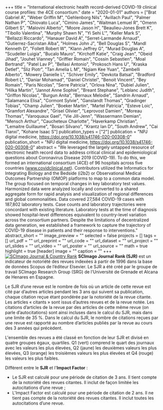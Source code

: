 +++
title = "International electronic health record-derived COVID-19 clinical course profiles: the 4CE consortium."
date = "2020-01-01"
authors = ["Brat Gabriel A", "Weber Griffin M", "Gehlenborg Nils", "Avillach Paul", "Palmer Nathan P", "Chiovato Luca", "Cimino James", "Waitman Lemuel R", "Omenn Gilbert S", "Malovini Alberto", "Moore Jason H", "Beaulieu-Jones Brett K", "Tibollo Valentina", "Murphy Shawn N", "Yi Sehi L'", "Keller Mark S", "Bellazzi Riccardo", "Hanauer David A", "Serret-Larmande Arnaud", "Gutierrez-Sacristan Alba", "Holmes John J", "Bell Douglas S", "Mandl Kenneth D", "Follett Robert W", "Klann Jeffrey G", "Murad Douglas A", "Scudeller Luigia", "Bucalo Mauro", "Kirchoff Katie", "Craig Jean", "Obeid Jihad", "Jouhet Vianney", "Griffier Romain", "Cossin Sebastien", "Moal Bertrand", "Patel Lav P", "Bellasi Antonio", "Prokosch Hans U", "Kraska Detlef", "Sliz Piotr", "Tan Amelia L M", "Ngiam Kee Yuan", "Zambelli Alberto", "Mowery Danielle L", "Schiver Emily", "Devkota Batsal", "Bradford Robert L", "Daniar Mohamad", "Daniel Christel", "Benoit Vincent", "Bey Romain", "Paris Nicolas", "Serre Patricia", "Orlova Nina", "Dubiel Julien", "Hilka Martin", "Jannot Anne Sophie", "Breant Stephane", "Leblanc Judith", "Griffon Nicolas", "Burgun Anita", "Bernaux Melodie", "Sandrin Arnaud", "Salamanca Elisa", "Cormont Sylvie", "Ganslandt Thomas", "Gradinger Tobias", "Champ Julien", "Boeker Martin", "Martel Patricia", "Esteve Loic", "Gramfort Alexandre", "Grisel Olivier", "Leprovost Damien", "Moreau Thomas", "Varoquaux Gael", "Vie Jill-Jenn", "Wassermann Demian", "Mensch Arthur", "Caucheteux Charlotte", "Haverkamp Christian", "Lemaitre Guillaume", "Bosari Silvano", "Krantz Ian D", "South Andrew", "Cai Tianxi", "Kohane Isaac S"]
publication_types = ["2"]
publication = "NPJ digital medicine, https://doi.org/10.1038/s41746-020-00308-0"
publication_short = "NPJ digital medicine, https://doi.org/10.1038/s41746-020-00308-0"
abstract = "We leveraged the largely untapped resource of electronic health record data to address critical clinical and epidemiological questions about Coronavirus Disease 2019 (COVID-19). To do this, we formed an international consortium (4CE) of 96 hospitals across five countries (www.covidclinical.net). Contributors utilized the Informatics for Integrating Biology and the Bedside (i2b2) or Observational Medical Outcomes Partnership (OMOP) platforms to map to a common data model. The group focused on temporal changes in key laboratory test values. Harmonized data were analyzed locally and converted to a shared aggregate form for rapid analysis and visualization of regional differences and global commonalities. Data covered 27,584 COVID-19 cases with 187,802 laboratory tests. Case counts and laboratory trajectories were concordant with existing literature. Laboratory tests at the time of diagnosis showed hospital-level differences equivalent to country-level variation across the consortium partners. Despite the limitations of decentralized data generation, we established a framework to capture the trajectory of COVID-19 disease in patients and their response to interventions."
abstract_short = ""
image_preview = ""
selected = false
projects = []
tags = []
url_pdf = ""
url_preprint = ""
url_code = ""
url_dataset = ""
url_project = ""
url_slides = ""
url_video = ""
url_poster = ""
url_source = ""
math = true
highlight = true
[header]
image = ""
caption = ""
+++
<a href="https://www.scimagojr.com/journalsearch.php?q=&amp;tip=sid&amp;exact=no" title="SCImago Journal &amp; Country Rank"><img border="0" src="https://www.scimagojr.com/journal_img.php?id=" alt="SCImago Journal &amp; Country Rank"  /></a>
**SCImago Journal Rank (SJR)** est un indicateur de notoriété des revues indexées à partir de 1996 dans la base de données Scopus de l’éditeur Elsevier. Le SJR a été créé par le groupe de travail SCImago Research Group (SRG) de l’Université de Grenade et Alcana de Henares en Espagne.  
  
Le SJR d’une revue est le nombre de fois où un article de cette revue est cité par d’autres articles pendant les 3 ans qui suivent sa publication, chaque citation reçue étant pondérée par la notoriété de la revue citante. Les articles « citants » sont issus d’autres revues et de la revue notée. Les citations d’articles de la revue par des articles de cette même revue (on parle d’autocitations) sont ainsi incluses dans le calcul du SJR, mais dans une limite de 35 %. Dans le calcul du SJR, le nombre de citations reçues par une revue est rapporté au nombre d’articles publiés par la revue au cours des 3 années qui précèdent.  
  
L'ensemble des revues a été classé en fonction de leur SJR et divisé en quatre groupes égaux, quartiles. Q1 (vert) comprend le quart des journaux avec les valeurs les plus élevées, Q2 (jaune) les deuxièmes valeurs les plus élevées, Q3 (orange) les troisièmes valeurs les plus élevées et Q4 (rouge) les valeurs les plus faibles.  
  
Différent entre le **SJR** et l'**Impact Factor** :  
- Le SJR est calculé pour une période de citation de 3 ans. Il tient compte de la notoriété des revues citantes. Il inclut de façon limitée les autocitations d’une revue ;  
- L'Impact Factor est calculé pour une période de citation de 2 ans. Il ne tient pas compte de la notoriété des revues citantes. Il inclut toutes les autocitations d’une revue.
